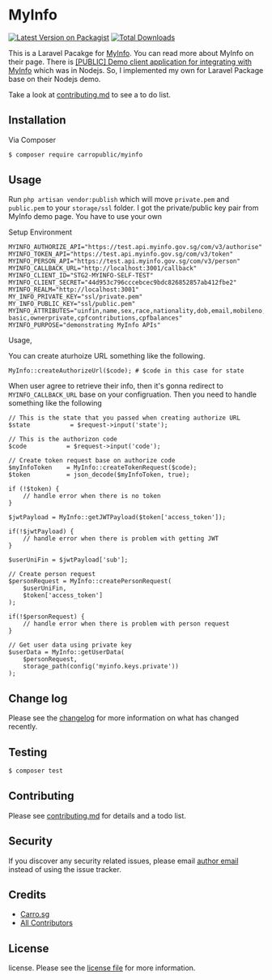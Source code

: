 # MyInfo

[![Latest Version on Packagist][ico-version]][link-packagist]
[![Total Downloads][ico-downloads]][link-downloads]

This is a Laravel Pacakge for [MyInfo](https://www.ndi-api.gov.sg/library/trusted-data/myinfo/introduction). You can read more about MyInfo on their page.
There is [[PUBLIC] Demo client application for integrating with MyInfo](https://github.com/jamesleegovtech/myinfo-demo-app) which was in Nodejs. So, I implemented my own for Laravel Package base on their Nodejs demo.

Take a look at [contributing.md](contributing.md) to see a to do list.

## Installation

Via Composer

``` bash
$ composer require carropublic/myinfo
```

## Usage

Run `php artisan vendor:publish` which will move `private.pem` and `public.pem` to your `storage/ssl` folder. I got the private/public key pair from MyInfo demo page. You have to use your own

Setup Environment

	MYINFO_AUTHORIZE_API="https://test.api.myinfo.gov.sg/com/v3/authorise"
	MYINFO_TOKEN_API="https://test.api.myinfo.gov.sg/com/v3/token"
	MYINFO_PERSON_API="https://test.api.myinfo.gov.sg/com/v3/person"
	MYINFO_CALLBACK_URL="http://localhost:3001/callback"
	MYINFO_CLIENT_ID="STG2-MYINFO-SELF-TEST"
	MYINFO_CLIENT_SECRET="44d953c796cccebcec9bdc826852857ab412fbe2"
	MYINFO_REALM="http://localhost:3001"
	MY_INFO_PRIVATE_KEY="ssl/private.pem"
	MY_INFO_PUBLIC_KEY="ssl/public.pem"
	MYINFO_ATTRIBUTES="uinfin,name,sex,race,nationality,dob,email,mobileno,regadd,housingtype,hdbtype,marital,edulevel,noa-basic,ownerprivate,cpfcontributions,cpfbalances"
	MYINFO_PURPOSE="demonstrating MyInfo APIs"

Usage,

You can create aturhoize URL something like the following.

	MyInfo::createAuthorizeUrl($code); # $code in this case for state

When user agree to retrieve their info, then it's gonna redirect to `MYINFO_CALLBACK_URL` base on your configruation. 
Then you need to handle something like the following

	// This is the state that you passed when creating authorize URL
	$state           = $request->input('state');

	// This is the authorizon code
	$code           = $request->input('code');

	// Create token request base on authorize code
	$myInfoToken    = MyInfo::createTokenRequest($code);
	$token          = json_decode($myInfoToken, true);

	if (!$token) {
		// handle error when there is no token		
	}

	$jwtPayload = MyInfo::getJWTPayload($token['access_token']);

	if(!$jwtPayload) {
		// handle error when there is problem with getting JWT
	}

	$userUniFin = $jwtPayload['sub'];

	// Create person request
	$personRequest = MyInfo::createPersonRequest(
		$userUniFin,
		$token['access_token']
	);

	if(!$personRequest) {
		// handle error when there is problem with person request
	}

	// Get user data using private key
	$userData = MyInfo::getUserData(
		$personRequest,
		storage_path(config('myinfo.keys.private'))
	);

## Change log

Please see the [changelog](changelog.md) for more information on what has changed recently.

## Testing

``` bash
$ composer test
```

## Contributing

Please see [contributing.md](contributing.md) for details and a todo list.

## Security

If you discover any security related issues, please email <a href="mail:universe@carro.co?Subject=Security Bug In MyInfo">author email</a> instead of using the issue tracker.

## Credits

- [Carro.sg][link-author]
- [All Contributors][link-contributors]

## License

license. Please see the [license file](license.md) for more information.

[ico-version]: https://img.shields.io/packagist/v/carropublic/myinfo.svg?style=flat-square
[ico-downloads]: https://img.shields.io/packagist/dt/carropublic/myinfo.svg?style=flat-square

[link-packagist]: https://packagist.org/packages/carropublic/myinfo
[link-downloads]: https://packagist.org/packages/carropublic/myinfo
[link-author]: https://github.com/carro-public
[link-contributors]: ../../contributors]